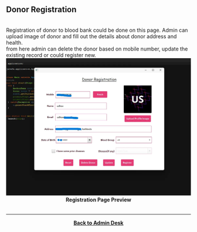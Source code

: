 ## Donor Registration

<br>
Registration of donor to blood bank could be done on this page. Admin can upload image of donor and fill out the details about donor address and health.
<br>
from here admin can delete the donor based on mobile number, update the existing record or could register new.
<br>
<img src="./assets/DonorRegistration.webp" />
<center><b>Registration Page Preview</b></center>

<center>
<br>
<hr><a href="./Page2.md"><b>Back to Admin Desk</b></a>
<br>
